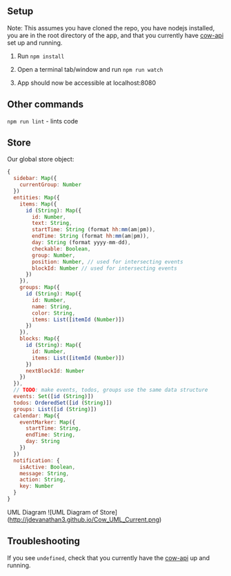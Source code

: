 ## Setup
Note: This assumes you have cloned the repo, you have nodejs installed, you are in the root directory of the app,
and that you currently have [cow-api](https://github.com/joewang704/cow-api) set up and running.

1) Run `npm install`

2) Open a terminal tab/window and run `npm run watch`

3) App should now be accessible at localhost:8080

## Other commands

`npm run lint` - lints code

## Store

Our global store object:

```javascript
{
  sidebar: Map({
    currentGroup: Number
  })
  entities: Map({
    items: Map({
      id (String): Map({
        id: Number,
        text: String,
        startTime: String (format hh:mm(am|pm)),
        endTime: String (format hh:mm(am|pm)),
        day: String (format yyyy-mm-dd),
        checkable: Boolean,
        group: Number,
        position: Number, // used for intersecting events
        blockId: Number // used for intersecting events
      })
    }),
    groups: Map({
      id (String): Map({
        id: Number,
        name: String,
        color: String,
        items: List([itemId (Number)])
      })
    }),
    blocks: Map({
      id (String): Map({
        id: Number,
        items: List([itemId (Number)])
      })
      nextBlockId: Number
    })
  }),
  // TODO: make events, todos, groups use the same data structure
  events: Set([id (String)])
  todos: OrderedSet([id (String)])
  groups: List([id (String)])
  calendar: Map({
    eventMarker: Map({
      startTime: String,
      endTime: String,
      day: String
    })
  })
  notification: {
    isActive: Boolean,
    message: String,
    action: String,
    key: Number
  }
}
```

UML Diagram
![UML Diagram of Store]
(http://jdevanathan3.github.io/Cow_UML_Current.png)

## Troubleshooting

If you see `undefined`, check that you currently have the [cow-api](https://github.com/joewang704/cow-api) up and running.
